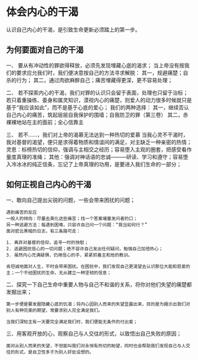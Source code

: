 # 体会内心的干渴
认识自己内心的干渴，是引致生命更新必须踏上的第一步。

## 为何要面对自己的干渴

一、 要从有冲动性的罪欲得释放，必须先发现埋藏心底的渴求；
    当上帝没有按我们的要求应允我们时，我们便决意按自己的方法寻求解脱：
    其一，规避痛楚；自杀的行为；
    其二，通过肉欲麻醉自己；痛苦埋藏得更深，更不容易处理；

二、 若不探索内心的干渴，我们对罪的认识只会留于表面，处理也只留于治标；
    若只着重操练、委身和属灵知识，漠视内心的痛楚，则爱人的动力很多时候就只是基于“我应该如此”，而不是基于心底的爱心；
    我们的两种选择：
    其一，继续否认自己内心的痛苦，筑起层层自我保护的围墙；自我防卫的罪（第三卷）
    其二，赤裸裸地站在主的面前；全心信靠主

三、 若不……，我们对上帝的渴慕无法达到一种热切的爱慕
    当我心灵不干渴时，我对基督的渴望，便只是求得着物质和情谊间的满足，对主缺乏一种亲密的热情；
    灵恩：标榜热切的信仰，强调与主相交之经历；容易堕入主观的圈套，把感受看作量度真理的准绳；
    其他：强调对神话语的忠诚———研读、学习和遵守；容易堕入冷冰冰的纯正信条，忘记了上帝真理的功用，是要进入我们生命的一部分；

## 如何正视自己内心的干渴

一、敢向自己提出尖锐的问题，一些会带来困扰的问题；

    遇到痛苦的反应
    一般人的倾向：尽量去美化这些痛苦；找一个答案堵塞发问者的口；
    另一种逃避方法：每遇到困难，只容许自己问一个问题：“我当如何行？”
    面对密云黑暗的日志，有三条路可走：

    1. 离弃对基督的信仰，追寻一时的快慰；
    2. 逃避困扰信心的一切问题；绝不容许自己发出任何疑问，勉强自己加倍热心；
    3. 虽然内心充满疑惧，仍用信心的手，紧紧抓着主和他的教训。

    肯坦诚地面对人生，不时会带来困扰。在困扰中，我们发现自己更渴望去认识那位大能和慈爱的主；一个不经困扰的生命，无从建立一种坚韧的信息；

二、探究一下自己生命中重要人物与自己不和谐的关系，将你对他们失望的痛楚都发掘出来；

    第一步便是要发掘隐藏心底的饥渴；将内心因别人而来的失望显露出来，目的是为揭示出我们对别人有种完美的期望，常要求别人完全满足我们。

    当我们深知主有一天要完全满足我们时，我们便能无条件的付出爱；

三、用客观开放的心，观察自己与人交往的形式，以致悟出自己失败的原因；

    面对从别人而来的失望，不但能叫我们对永恒有热切的盼望，同时也会帮助我们发现自己与人交往的形式，是自卫性多于为别人好处设想的。


